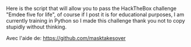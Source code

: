 Here is the script that will allow you to pass the HackTheBox challenge "Emdee five for life", of course if I post it is for educational purposes, I am currently training in Python so I made this challenge thank you not to copy stupidly without thinking.

Avec l'aide de: https://github.com/masktakesover
